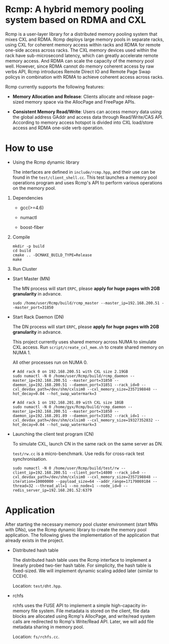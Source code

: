 # Rcmp: A hybrid memory pooling system based on RDMA and CXL

Rcmp is a user-layer library for a distributed memory pooling system that mixes CXL and RDMA. Rcmp deploys large memory pools in separate racks, using CXL for coherent memory access within racks and RDMA for remote one-side access across racks. The CXL memory devices used within the rack have sub-microsecond latency, which can greatly accelerate remote memory access. And RDMA can scale the capacity of the memory pool well. However, since RDMA cannot do memory coherent access by raw verbs API, Rcmp introduces Remote Direct IO and Remote Page Swap policys in combination with RDMA to achieve coherent access across racks.

Rcmp currently supports the following features:

* **Memory Allocation and Release**: Clients allocate and release page-sized memory space via the AllocPage and FreePage APIs.

* **Consistent Memory Read/Write**: Users can access memory data using the global address GAddr and access data through Read/Write/CAS API. According to memory access hotspot is divided into CXL load/store access and RDMA one-side verb operation.

# How to use

* Using the Rcmp dynamic library

    The interfaces are defined in `include/rcmp.hpp`, and their use can be found in the `test/client_shell.cc`. This test launches a memory pool operations program and uses Rcmp's API to perform various operations on the memory pool.

1. Dependencies

    * gcc(>=4.6)

    * numactl

    * boost-fiber

2. Compile

    ```shell
    mkdir -p build
    cd build
    cmake .. -DCMAKE_BUILD_TYPE=Release
    make
    ```

3. Run Cluster

* Start Master (MN)

    The MN process will start `ERPC`, please **apply for huge pages with 2GB granularity** in advance.

    ```shell
    sudo /home/user/Rcmp/build/rcmp_master --master_ip=192.168.200.51 --master_port=31850
    ```

* Start Rack Daemon (DN)

    The DN process will start `ERPC`, please **apply for huge pages with 2GB granularity** in advance.

    This project currently uses shared memory across NUMA to simulate CXL access. Run `script/create_cxl_mem.sh` to create shared memory on NUMA 1.

    All other processes run on NUMA 0.

    ```shell
    # Add rack 0 on 192.168.200.51 with CXL size 2.19GB
    sudo numactl -N 0 /home/user/Rcmp/build/rcmp_daemon --master_ip=192.168.200.51 --master_port=31850 --daemon_ip=192.168.200.51 --daemon_port=31851 --rack_id=0 --cxl_devdax_path=/dev/shm/cxlsim0 --cxl_memory_size=2357198848 --hot_decay=0.04 --hot_swap_watermark=3
    ```

    ```shell
    # Add rack 1 on 192.168.201.89 with CXL size 18GB
    sudo numactl -N 0 /home/gyx/Rcmp/build/rcmp_daemon --master_ip=192.168.200.51 --master_port=31850 --daemon_ip=192.168.201.89 --daemon_port=31852 --rack_id=1 --cxl_devdax_path=/dev/shm/cxlsim0 --cxl_memory_size=19327352832 --hot_decay=0.04 --hot_swap_watermark=3
    ```

* Launching the client test program (CN)

    To simulate CXL, launch CN in the same rack on the same server as DN.

    `test/rw.cc` is a micro-benchmark. Use redis for cross-rack test synchronisation.

    ```shell
    sudo numactl -N 0 /home/user/Rcmp/build/test/rw --client_ip=192.168.200.51 --client_port=14800 --rack_id=0 --cxl_devdax_path=/dev/shm/cxlsim0 --cxl_memory_size=2357198848 --iteration=10000000 --payload_size=64 --addr_range=17179869184 --thread=32 --thread_all=1 --no_node=1 --node_id=0 --redis_server_ip=192.168.201.52:6379
    ```

# Application

After starting the necessary memory pool cluster environment (start MNs with DNs), use the Rcmp dynamic library to create the memory pool application. The following gives the implementation of the application that already exists in the project.

* Distributed hash table

    The distributed hash table uses the Rcmp interface to implement a linearly probed two-tier hash table. For simplicity, the hash table is fixed-sized. We will implement dynamic scaling added later (similar to CCEH).

    Location: `test/dht.hpp`.

* rchfs

    rchfs uses the FUSE API to implement a simple high-capacity in-memory file system. File metadata is stored on the client, file data blocks are allocated using Rcmp's AllocPage, and write/read system calls are redirected to Rcmp's Write/Read API. Later, we will add file metadata sharing in memory pool.

    Location: `fs/rchfs.cc`.
